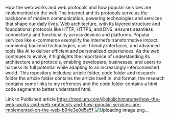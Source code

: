 How the web works and web protocols and how popular services are implemented on the web
The internet and its protocols serve as the backbone of modern communication, powering technologies and services that shape our daily lives. Web architecture, with its layered structure and foundational protocols like HTTP, HTTPS, and DNS, ensures seamless connectivity and functionality across devices and platforms. Popular services like e-commerce exemplify the internet’s transformative impact, combining backend technologies, user-friendly interfaces, and advanced tools like AI to deliver efficient and personalized experiences. As the web continues to evolve, it highlights the importance of understanding its architecture and protocols, enabling developers, businesses, and users to harness its full potential while adapting to an increasingly interconnected world.
This repository includes; article folder, code folder and research folder
the article folder contains the article itself in .md format, the research contains some links to my refrences and the code folder contains a html code segment to better understand html.

Link to Published article
https://medium.com/@okolichimarume/how-the-web-works-and-web-protocols-and-how-popular-services-are-implemented-on-the-web-b94e3e0d5e5f
![Uploading image.png…]()
